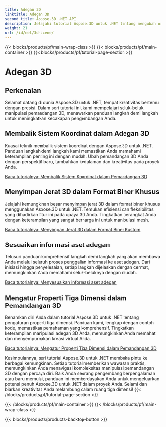 ```yaml
---
title: Adegan 3D
linktitle: Adegan 3D
second_title: Aspose.3D .NET API
description: Jelajahi tutorial Aspose.3D untuk .NET tentang mengubah orientasi bidang, mengekspor adegan ke format AMF terkompresi, membalik sistem koordinat, dan banyak lagi.
weight: 21
url: /id/net/3d-scene/
---
```


{{< blocks/products/pf/main-wrap-class >}}
{{< blocks/products/pf/main-container >}}
{{< blocks/products/pf/tutorial-page-section >}}

# Adegan 3D

## Perkenalan

Selamat datang di dunia Aspose.3D untuk .NET, tempat kreativitas bertemu dengan presisi. Dalam seri tutorial ini, kami mempelajari seluk-beluk manipulasi pemandangan 3D, menawarkan panduan langkah demi langkah untuk meningkatkan kecakapan pengembangan Anda.

## Membalik Sistem Koordinat dalam Adegan 3D

Kuasai teknik membalik sistem koordinat dengan Aspose.3D untuk .NET. Panduan langkah demi langkah kami memastikan Anda memahami keterampilan penting ini dengan mudah. Ubah pemandangan 3D Anda dengan perspektif baru, tambahkan kedalaman dan kreativitas pada proyek Anda.

[Baca tutorialnya: Membalik Sistem Koordinat dalam Pemandangan 3D](./flip-coordinate-system/)

## Menyimpan Jerat 3D dalam Format Biner Khusus

Jelajahi kemungkinan besar menyimpan jerat 3D dalam format biner khusus menggunakan Aspose.3D untuk .NET. Temukan efisiensi dan fleksibilitas yang dihadirkan fitur ini pada upaya 3D Anda. Tingkatkan perangkat Anda dengan keterampilan yang sangat berharga ini untuk manipulasi mesh.

[Baca tutorialnya: Menyimpan Jerat 3D dalam Format Biner Kustom](./save-3d-meshes-binary-format/)


## Sesuaikan informasi aset adegan

Telusuri panduan komprehensif langkah demi langkah yang akan membawa Anda melalui seluruh proses penggalian informasi ke aset adegan. Dari inisiasi hingga penyelesaian, setiap langkah dijelaskan dengan cermat, memungkinkan Anda memahami seluk-beluknya dengan mudah.

[Baca tutorialnya: Menyesuaikan informasi aset adegan](./information-to-scene/)

## Mengatur Properti Tiga Dimensi dalam Pemandangan 3D

Benamkan diri Anda dalam tutorial Aspose.3D untuk .NET tentang pengaturan properti tiga dimensi. Panduan kami, lengkap dengan contoh kode, memastikan pemahaman yang komprehensif. Tingkatkan keterampilan manipulasi adegan 3D Anda, memungkinkan Anda memahat dan menyempurnakan kreasi virtual Anda.

[Baca tutorialnya: Mengatur Properti Tiga Dimensi dalam Pemandangan 3D](./set-3d-properties/)

Kesimpulannya, seri tutorial Aspose.3D untuk .NET membuka pintu ke berbagai kemungkinan. Setiap tutorial memberikan wawasan praktis, memungkinkan Anda menavigasi kompleksitas manipulasi pemandangan 3D dengan percaya diri. Baik Anda seorang pengembang berpengalaman atau baru memulai, panduan ini memberdayakan Anda untuk mengeluarkan potensi penuh Aspose.3D untuk .NET dalam proyek Anda. Selami dan biarkan kreativitas Anda melambung dalam ruang tiga dimensi!
{{< /blocks/products/pf/tutorial-page-section >}}

{{< /blocks/products/pf/main-container >}}
{{< /blocks/products/pf/main-wrap-class >}}

{{< blocks/products/products-backtop-button >}}
